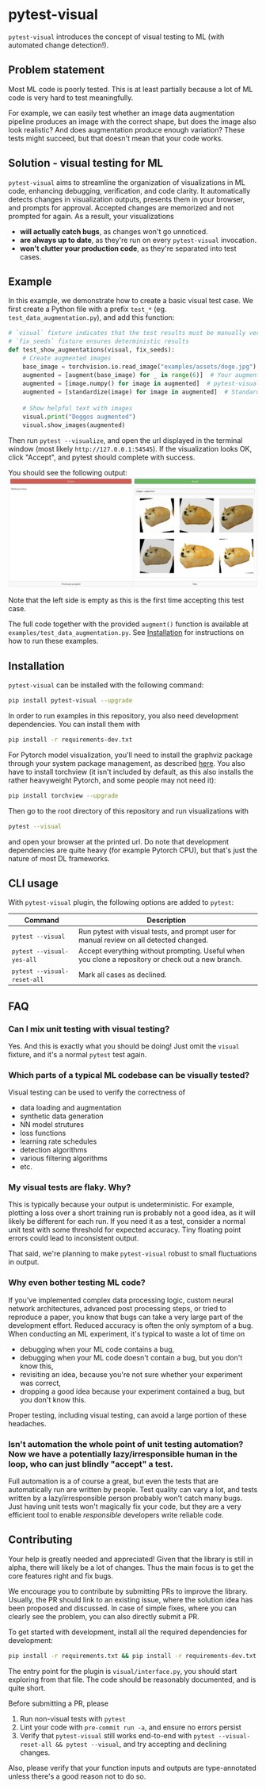 # pytest-visual

`pytest-visual` introduces the concept of visual testing to ML (with automated change detection!).

## Problem statement

Most ML code is poorly tested. This is at least partially because a lot of ML code is very hard to test meaningfully.

For example, we can easily test whether an image data augmentation pipeline produces an image with the correct shape, but does the image also look realistic? And does augmentation produce enough variation? These tests might succeed, but that doesn't mean that your code works.

## Solution - visual testing for ML

`pytest-visual` aims to streamline the organization of visualizations in ML code, enhancing debugging, verification, and code clarity. It automatically detects changes in visualization outputs, presents them in your browser, and prompts for approval. Accepted changes are memorized and not prompted for again. As a result, your visualizations

- **will actually catch bugs**, as changes won't go unnoticed.
- **are always up to date**, as they're run on every `pytest-visual` invocation.
- **won't clutter your production code**, as they're separated into test cases.

## Example

In this example, we demonstrate how to create a basic visual test case. We first create a Python file with a prefix `test_*` (eg. `test_data_augmentation.py`), and add this function:

```python
# `visual` fixture indicates that the test results must be manually verified
# `fix_seeds` fixture ensures deterministic results
def test_show_augmentations(visual, fix_seeds):
    # Create augmented images
    base_image = torchvision.io.read_image("examples/assets/doge.jpg")  # Load the base image
    augmented = [augment(base_image) for _ in range(6)]  # Your augmentation function
    augmented = [image.numpy() for image in augmented]  # pytest-visual accepts only numpy images
    augmented = [standardize(image) for image in augmented]  # Standardize image to uint8 with [0, 255] range and HWC format

    # Show helpful text with images
    visual.print("Doggos augmented")
    visual.show_images(augmented)
```

Then run `pytest --visualize`, and open the url displayed in the terminal window (most likely `http://127.0.0.1:54545`). If the visualization looks OK, click "Accept", and pytest should complete with success.

You should see the following output:
![A before and after image showing the effect of data augmentation on a picture of a dog.](examples/screenshots/data_augmentation.jpg?raw=true)

Note that the left side is empty as this is the first time accepting this test case.

The full code together with the provided `augment()` function is available at `examples/test_data_augmentation.py`. See [Installation](#installation) for instructions on how to run these examples.

## Installation

`pytest-visual` can be installed with the following command:

```bash
pip install pytest-visual --upgrade
```

In order to run examples in this repository, you also need development dependencies. You can install them with

```bash
pip install -r requirements-dev.txt
```

For Pytorch model visualization, you'll need to install the graphviz package through your system package management, as described [here](https://graphviz.org/download/). You also have to install torchview (it isn't included by default, as this also installs the rather heavyweight Pytorch, and some people may not need it):

```bash
pip install torchview --upgrade
```

Then go to the root directory of this repository and run visualizations with

```bash
pytest --visual
```

and open your browser at the printed url. Do note that development dependencies are quite heavy (for example Pytorch CPU), but that's just the nature of most DL frameworks.

## CLI usage

With `pytest-visual` plugin, the following options are added to `pytest`:

| Command                     | Description                                                                                        |
| --------------------------- | -------------------------------------------------------------------------------------------------- |
| `pytest --visual`           | Run pytest with visual tests, and prompt user for manual review on all detected changed.           |
| `pytest --visual-yes-all`   | Accept everything without prompting. Useful when you clone a repository or check out a new branch. |
| `pytest --visual-reset-all` | Mark all cases as declined.                                                                        |

## FAQ

### Can I mix unit testing with visual testing?

Yes. And this is exactly what you should be doing! Just omit the `visual` fixture, and it's a normal `pytest` test again.

### Which parts of a typical ML codebase can be visually tested?

Visual testing can be used to verify the correctness of

- data loading and augmentation
- synthetic data generation
- NN model strutures
- loss functions
- learning rate schedules
- detection algorithms
- various filtering algorithms
- etc.

### My visual tests are flaky. Why?

This is typically because your output is undeterministic. For example, plotting a loss over a short training run is probably not a good idea, as it will likely be different for each run. If you need it as a test, consider a normal unit test with some threshold for expected accuracy. Tiny floating point errors could lead to inconsistent output.

That said, we're planning to make `pytest-visual` robust to small fluctuations in output.

### Why even bother testing ML code?

If you've implemented complex data processing logic, custom neural network architectures, advanced post processing steps, or tried to reproduce a paper, you know that bugs can take a very large part of the development effort. Reduced accuracy is often the only symptom of a bug. When conducting an ML experiment, it's typical to waste a lot of time on

- debugging when your ML code contains a bug,
- debugging when your ML code doesn't contain a bug, but you don't know this,
- revisiting an idea, because you're not sure whether your experiment was correct,
- dropping a good idea because your experiment contained a bug, but you don't know this.

Proper testing, including visual testing, can avoid a large portion of these headaches.

### Isn't automation the whole point of unit testing automation? Now we have a potentially lazy/irresponsible human in the loop, who can just blindly "accept" a test.

Full automation is a of course a great, but even the tests that are automatically run are written by people. Test quality can vary a lot, and tests written by a lazy/irresponsible person probably won't catch many bugs. Just having unit tests won't magically fix your code, but they are a very efficient tool to enable *responsible* developers write reliable code.

## Contributing

Your help is greatly needed and appreciated! Given that the library is still in alpha, there will likely be a lot of changes. Thus the main focus is to get the core features right and fix bugs.

We encourage you to contribute by submitting PRs to improve the library. Usually, the PR should link to an existing issue, where the solution idea has been proposed and discussed. In case of simple fixes, where you can clearly see the problem, you can also directly submit a PR.

To get started with development, install all the required dependencies for development:

```bash
pip install -r requirements.txt && pip install -r requirements-dev.txt && pip install -e .
```

The entry point for the plugin is `visual/interface.py`, you should start exploring from that file. The code should be reasonably documented, and is quite short.

Before submitting a PR, please

1. Run non-visual tests with `pytest`
2. Lint your code with `pre-commit run -a`, and ensure no errors persist
3. Verify that `pytest-visual` still works end-to-end with `pytest --visual-reset-all && pytest --visual`, and try accepting and declining changes.

Also, please verify that your function inputs and outputs are type-annotated unless there's a good reason not to do so.
